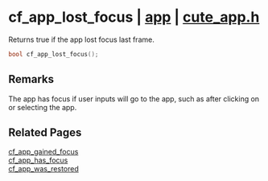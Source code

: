 # cf_app_lost_focus | [app](https://github.com/RandyGaul/cute_framework/blob/master/docs/app/README.md) | [cute_app.h](https://github.com/RandyGaul/cute_framework/blob/master/include/cute_app.h)

Returns true if the app lost focus last frame.

```cpp
bool cf_app_lost_focus();
```

## Remarks

The app has focus if user inputs will go to the app, such as after clicking on or selecting the app.

## Related Pages

[cf_app_gained_focus](https://github.com/RandyGaul/cute_framework/blob/master/docs/app/cf_app_gained_focus.md)  
[cf_app_has_focus](https://github.com/RandyGaul/cute_framework/blob/master/docs/app/cf_app_has_focus.md)  
[cf_app_was_restored](https://github.com/RandyGaul/cute_framework/blob/master/docs/app/cf_app_was_restored.md)  

